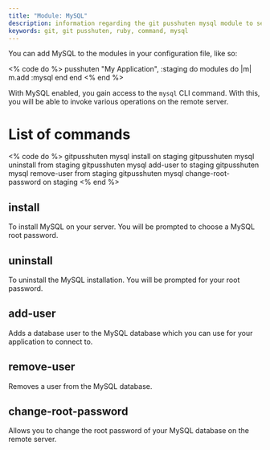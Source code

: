 ```yaml
---
title: "Module: MySQL"
description: information regarding the git pusshuten mysql module to setup a mysql server on your server
keywords: git, git pusshuten, ruby, command, mysql
---
```


You can add MySQL to the modules in your configuration file, like so:

<% code do %>
pusshuten "My Application", :staging do
  modules do |m|
    m.add :mysql
  end
end
<% end %>

With MySQL enabled, you gain access to the `mysql` CLI command. With this, you will be able to invoke various operations on the remote server.

List of commands
================

<% code do %>
gitpusshuten mysql install on staging
gitpusshuten mysql uninstall from staging
gitpusshuten mysql add-user to staging
gitpusshuten mysql remove-user from staging
gitpusshuten mysql change-root-password on staging
<% end %>


install
-------

To install MySQL on your server. You will be prompted to choose a MySQL root password.


uninstall
---------

To uninstall the MySQL installation. You will be prompted for your root password.


add-user
--------

Adds a database user to the MySQL database which you can use for your application to connect to.


remove-user
-----------

Removes a user from the MySQL database.


change-root-password
--------------------

Allows you to change the root password of your MySQL database on the remote server.
